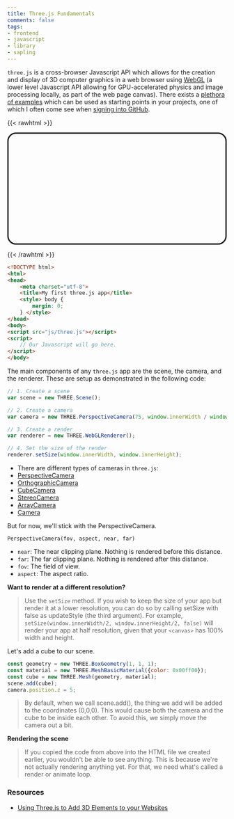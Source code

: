 ```yaml
---
title: Three.js Fundamentals
comments: false
tags:
- frontend
- javascript
- library
- sapling
---
```

`three.js` is a cross-browser Javascript API
which allows for the creation and display of
3D computer graphics in a web browser using 
[WebGL](https://en.wikipedia.org/wiki/WebGL?wprov=sfla1)
(a lower level Javascript API allowing
for GPU-accelerated physics and image 
processing locally, as part of 
the web page canvas). There exists a 
[plethora of examples](https://threejs.org/)
which can be used as starting points in your
projects, one of which I often come
see when
[signing into GitHub](https://github.com/home).

{{< rawhtml >}}
  <style>
  #canvas {
    
    
    position: relative;
    width: 100%;
    /*height: 0;*/
    padding-bottom: 50%;
    border-color: var(--lightgray);
    border-radius: 20px;
    border-style: solid;
    border-width: medium;
    margin: 1em auto;
    box-sizing: border-box;
  }
  </style>
  <div class="canvas" id="canvas">
    
  </div>
<script src="https://cdn.jsdelivr.net/npm/three@0.141.0/build/three.min.js"></script>
<script defer>
  let canvas = document.getElementById('canvas');
  let w = canvas.clientWidth;  // offsetWidth is with border included
  let h = canvas.clientHeight; // offsetHeight is with border included

  // 1. Create a scene
  let scene = new THREE.Scene();

  // 2. Create a camera
  let camera = new THREE.PerspectiveCamera(75, w / h, 0.1, 1000);

  // 3. Create a render
  let renderer = new THREE.WebGLRenderer({antialias:true, alpha:true});

  // 4. Set the size of the render
  renderer.setSize(w, h);

  canvas.appendChild(renderer.domElement);

  const geometry = new THREE.BoxGeometry( 1, 1, 1 );
  // const material = new THREE.MeshBasicMaterial( { color: 0x00ff00 } );
  const material = new THREE.MeshNormalMaterial( {  } );
  const cube = new THREE.Mesh( geometry, material );
  scene.add( cube );

  camera.position.z = 2;

  // RESIZE LISTENER
  window.addEventListener('resize', () => {
    let w = canvas.clientWidth;  // offsetWidth is with border included
    let h = canvas.clientHeight; // offsetHeight is with border included
    camera.aspect = w / h;
    camera.updateProjectionMatrix();
    renderer.setSize(w, h);
  });


  function animate() {
    requestAnimationFrame( animate );
    cube.rotation.x += 0.002;
    cube.rotation.y += 0.002;
    renderer.render( scene, camera );
  }
  animate();

</script>
{{< /rawhtml >}}


````html {linenostart=1, linenos=false, title="index.html"}
<!DOCTYPE html>
<html>
<head>
    <meta charset="utf-8">
    <title>My first three.js app</title>
    <style> body {
        margin: 0;
    } </style>
</head>
<body>
<script src="js/three.js"></script>
<script>
    // Our Javascript will go here.
</script>
</body>
````

The main components of any `three.js` app are the scene, the camera, and the
renderer. These are setup as demonstrated in the following code:

````javascript {title="main.js", linenos=false}
// 1. Create a scene
var scene = new THREE.Scene();

// 2. Create a camera
var camera = new THREE.PerspectiveCamera(75, window.innerWidth / window.innerHeight, 0.1, 1000);

// 3. Create a render
var renderer = new THREE.WebGLRenderer();

// 4. Set the size of the render
renderer.setSize(window.innerWidth, window.innerHeight);
````

- There are different types of cameras in `three.js`:
- [PerspectiveCamera](https://threejs.org/docs/#api/cameras/PerspectiveCamera)
- [OrthographicCamera](https://threejs.org/docs/#api/cameras/OrthographicCamera)
- [CubeCamera](https://threejs.org/docs/#api/cameras/CubeCamera)
- [StereoCamera](https://threejs.org/docs/#api/cameras/StereoCamera)
- [ArrayCamera](https://threejs.org/docs/#api/cameras/ArrayCamera)
- [Camera](https://threejs.org/docs/#api/cameras/Camera)

But for now, we'll stick with the PerspectiveCamera.

`PerspectiveCamera(fov, aspect, near, far)`

- `near`: The near clipping plane. Nothing is rendered before this distance.
- `far`: The far clipping plane. Nothing is rendered after this distance.
- `fov`: The field of view.
- `aspect`: The aspect ratio.

**Want to render at a different resolution?** 
> Use the `setSize` method. If you wish to keep the size of your app but render
it at a lower resolution, you can do so by calling setSize with false as
updateStyle (the third argument). For example, `setSize(window.innerWidth/2,
window.innerHeight/2, false)` will render your app at half resolution, given
that your `<canvas>` has 100% width and height.

Let's add a cube to our scene.
````js {linenos=false}
const geometry = new THREE.BoxGeometry(1, 1, 1);
const material = new THREE.MeshBasicMaterial({color: 0x00ff00});
const cube = new THREE.Mesh(geometry, material);
scene.add(cube);
camera.position.z = 5;
````

> By default, when we call scene.add(), the thing we add will be added to the
coordinates (0,0,0). This would cause both the camera and the cube to be inside
each other. To avoid this, we simply move the camera out a bit.

**Rendering the scene**

> If you copied the code from above into the HTML file we created earlier, you
wouldn't be able to see anything. This is because we're not actually rendering
anything yet. For that, we need what's called a render or animate loop.

### Resources

- [Using Three.js to Add 3D Elements to your Websites](https://www.elegantthemes.com/blog/design/using-three-js-to-add-3d-elements-to-your-websites)